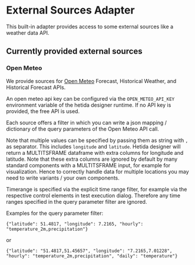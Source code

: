 # External Sources Adapter
This built-in adapter provides access to some external sources like a weather data API.

## Currently provided external sources

### Open Meteo
We provide sources for [Open Meteo](https://open-meteo.com/) Forecast, Historical Weather, and Historical Forecast APIs.

An open meteo api key can be configured via the `OPEN_METEO_API_KEY` environment variable of the hetida designer runtime. If no API key is provided, the free API is used.

Each source offers a filter in which you can write a json mapping / dictionary of the query parameters of the Open Meteo API call.

Note that multiple values can be specified by passing them as string with `,` as separator. This includes `longitude` and `latitude`. Hetida designer will return a MULTITSFRAME dataframe with extra columns for longitude and latitude. Note that these extra columns are ignored by default by many standard components with a MULTITSFRAME input, for example for visualization. Hence to correctly handle data for multiple locations you may need to write variants / your own components.

Timerange is specified via the explicit time range filter, for example via the respective  control elements in test execution dialog. Therefore any time ranges specified in the query parameter filter are ignored.

Examples for the query parameter filter:
```
{"latitude": 51.4817, "longitude": 7.2165, "hourly": "temperature_2m,precipitation"}
```
or
```
{"latitude": "51.4817,51.45657", "longitude": "7.2165,7.01228", "hourly": "temperature_2m,precipitation", "daily": "temperature"}
```
